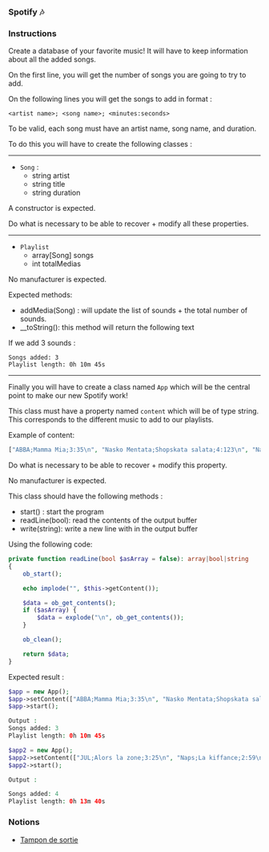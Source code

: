 ### Spotify 🎶

### Instructions

Create a database of your favorite music! It will have to keep information about all the added songs.

On the first line, you will get the number of songs you are going to try to add.

On the following lines you will get the songs to add in format :

`<artist name>; <song name>; <minutes:seconds>`

To be valid, each song must have an artist name, song name, and duration.

To do this you will have to create the following classes :

---

- `Song` :
  - string artist
  - string title
  - string duration

A constructor is expected.

Do what is necessary to be able to recover + modify all these properties.

---

- `Playlist`
  - array[Song] songs
  - int totalMedias

No manufacturer is expected.

Expected methods:

- addMedia(Song) : will update the list of sounds + the total number of sounds.
- __toString(): this method will return the following text

If we add 3 sounds :

```
Songs added: 3
Playlist length: 0h 10m 45s
```

---

Finally you will have to create a class named `App` which will be the central point to make our new Spotify work!

This class must have a property named `content` which will be of type string. This corresponds to the different music to add to our playlists.

Example of content:

```php
["ABBA;Mamma Mia;3:35\n", "Nasko Mentata;Shopskata salata;4:123\n", "Nasko Mentata;Shopskata salata;4:12"];
```

Do what is necessary to be able to recover + modify this property.

No manufacturer is expected.

This class should have the following methods :

- start() : start the program
- readLine(bool): read the contents of the output buffer
- write(string): write a new line with in the output buffer

Using the following code:

```php
private function readLine(bool $asArray = false): array|bool|string
{
    ob_start();

    echo implode("", $this->getContent());

    $data = ob_get_contents();
    if ($asArray) {
        $data = explode("\n", ob_get_contents());
    }

    ob_clean();

    return $data;
}
```

Expected result :

```php
$app = new App();
$app->setContent(["ABBA;Mamma Mia;3:35\n", "Nasko Mentata;Shopskata salata;4:123\n", "Nasko Mentata;Shopskata salata;4:12"]);
$app->start();

Output :
Songs added: 3
Playlist length: 0h 10m 45s

$app2 = new App();
$app2->setContent(["JUL;Alors la zone;3:25\n", "Naps;La kiffance;2:59\n", "2TH;Si seulement;4:09\n", "Vayn;24H chrono;3:48"]);
$app2->start();

Output :

Songs added: 4
Playlist length: 0h 13m 40s
```

### Notions

- [Tampon de sortie](https://tutowebdesign.com/flux-sortie-php.php)